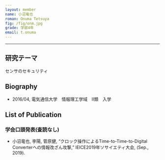 ```yaml
---
layout: member
name: 小沼竜也
roman: Onuma Tetsuya
fig: /fig/onm.jpg
grade: 学部4年
email: t.onuma
---
```


---


## 研究テーマ
センサのセキュリティ

## Biography
- 2016/04, 電気通信大学　情報理工学域　Ⅱ類　入学


## List of Publication

### 学会口頭発表(査読なし)
- 小沼竜也, 李陽, 菅原健, “クロック操作によるTime-to-Time-to-Digital Converterへの情報改ざん攻撃,” IEICE2019年ソサイエティ大会, (Sep., 2019).